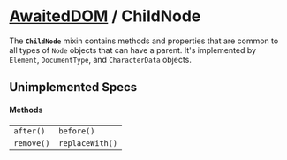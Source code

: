 # [AwaitedDOM](/docs/basic-interfaces/awaited-dom) <span>/</span> ChildNode

<div class='overview'><span class="seoSummary">The&nbsp;<code><strong>ChildNode</strong></code>&nbsp;mixin contains methods and properties that are common to all types of <code>Node</code> objects that can have a parent.</span>&nbsp;It's implemented by <code>Element</code>, <code>DocumentType</code>, and <code>CharacterData</code> objects.</div>

## Unimplemented Specs

#### Methods

 |   |   | 
 | --- | --- | 
 | `after()` | `before()`
`remove()` | `replaceWith()` | 
